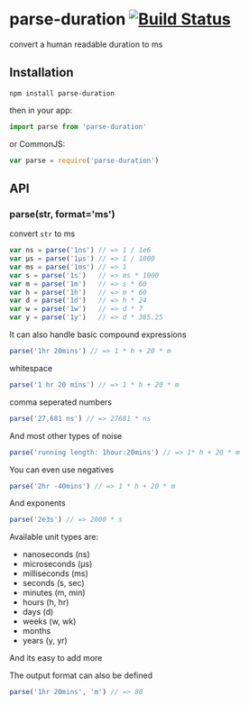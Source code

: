 
# parse-duration [![Build Status](https://travis-ci.org/jkroso/parse-duration.svg?branch=master)](https://travis-ci.org/jkroso/parse-duration)

  convert a human readable duration to ms

## Installation

`npm install parse-duration`

then in your app:

```js
import parse from 'parse-duration'
```

or CommonJS:

```js
var parse = require('parse-duration')
```

## API

### parse(str, format='ms')

  convert `str` to ms

```js
var ns = parse('1ns') // => 1 / 1e6
var μs = parse('1μs') // => 1 / 1000
var ms = parse('1ms') // => 1
var s = parse('1s')   // => ms * 1000
var m = parse('1m')   // => s * 60
var h = parse('1h')   // => m * 60
var d = parse('1d')   // => h * 24
var w = parse('1w')   // => d * 7
var y = parse('1y')   // => d * 365.25
```

It can also handle basic compound expressions

```js
parse('1hr 20mins') // => 1 * h + 20 * m
```

whitespace

```js
parse('1 hr 20 mins') // => 1 * h + 20 * m
```

comma seperated numbers

```js
parse('27,681 ns') // => 27681 * ns
```

And most other types of noise

```js
parse('running length: 1hour:20mins') // => 1* h + 20 * m
```

You can even use negatives

```js
parse('2hr -40mins') // => 1 * h + 20 * m
```

And exponents

```js
parse('2e3s') // => 2000 * s
```

Available unit types are:

- nanoseconds (ns)
- microseconds (μs)
- milliseconds (ms)
- seconds (s, sec)
- minutes (m, min)
- hours (h, hr)
- days (d)
- weeks (w, wk)
- months
- years (y, yr)

And its easy to add more

The output format can also be defined

```js
parse('1hr 20mins', 'm') // => 80
```

